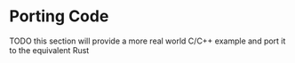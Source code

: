 # Porting Code

TODO this section will provide a more real world C/C++ example and port it to the equivalent Rust




